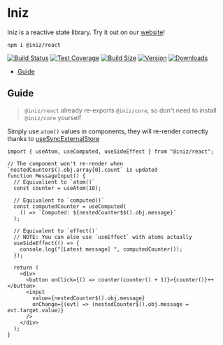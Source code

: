 # Iniz

Iniz is a reactive state library. Try it out on our [website](https://iniz.netlify.app)!

`npm i @iniz/react`

[![Build Status](https://img.shields.io/github/workflow/status/inizio/iniz/CI/main?style=flat&colorA=28282B&colorB=28282B)](https://github.com/inizio/iniz/actions?query=workflow%3ACI)
[![Test Coverage](https://img.shields.io/codecov/c/github/inizio/iniz/main?token=qiX91NsrLE&label=coverage&flag=react&style=flat&colorA=28282B&colorB=28282B)](https://codecov.io/gh/IniZio/iniz)
[![Build Size](https://img.shields.io/bundlephobia/minzip/@iniz/react?label=bundle%20size&style=flat&colorA=28282B&colorB=28282B)](https://bundlephobia.com/package/@iniz/react)
[![Version](https://img.shields.io/npm/v/@iniz/react?style=flat&colorA=28282B&colorB=28282B)](https://www.npmjs.com/package/@iniz/react)
[![Downloads](https://img.shields.io/npm/dt/@iniz/react.svg?style=flat&colorA=28282B&colorB=28282B)](https://www.npmjs.com/package/@iniz/react)

- [Guide](#guide)

## Guide

> `@iniz/react` already re-exports `@iniz/core`, so don't need to install `@iniz/core` yourself

Simply use `atom()` values in components, they will re-render correctly thanks to [useSyncExternalStore](https://reactjs.org/docs/hooks-reference.html#usesyncexternalstore)

```tsx
import { useAtom, useComputed, useSideEffect } from "@iniz/react";

// The component won't re-render when `nestedCounter$().obj.array[0].count` is updated
function MessageInput() {
  // Equivalient to `atom()`
  const counter = useAtom(10);

  // Equivalent to `computed()`
  const computedCounter = useComputed(
    () => `Computed: ${nestedCounter$$().obj.message}`
  );

  // Equivalent to `effect()`
  // NOTE: You can also use `useEffect` with atoms actually
  useSideEffect(() => {
    console.log("[Latest message] ", computedCounter());
  });

  return (
    <div>
      <button onClick={() => counter(counter() + 1)}>{counter()}++</button>
      <input
        value={nestedCounter$().obj.message}
        onChange={(evt) => (nestedCounter$().obj.message = evt.target.value)}
      />
    </div>
  );
}
```
